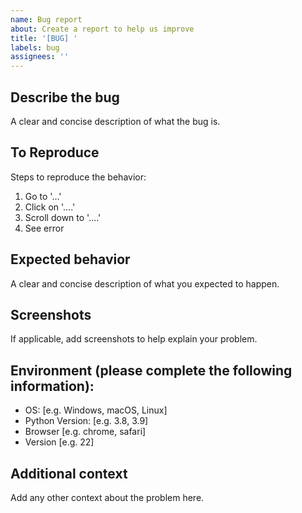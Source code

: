 ```yaml
---
name: Bug report
about: Create a report to help us improve
title: '[BUG] '
labels: bug
assignees: ''
---
```


## Describe the bug
A clear and concise description of what the bug is.

## To Reproduce
Steps to reproduce the behavior:
1. Go to '...'
2. Click on '....'
3. Scroll down to '....'
4. See error

## Expected behavior
A clear and concise description of what you expected to happen.

## Screenshots
If applicable, add screenshots to help explain your problem.

## Environment (please complete the following information):
 - OS: [e.g. Windows, macOS, Linux]
 - Python Version: [e.g. 3.8, 3.9]
 - Browser [e.g. chrome, safari]
 - Version [e.g. 22]

## Additional context
Add any other context about the problem here. 
